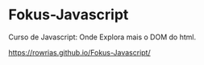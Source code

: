 # Fokus-Javascript

Curso de Javascript: Onde Explora mais o DOM do html.

https://rowrias.github.io/Fokus-Javascript/
